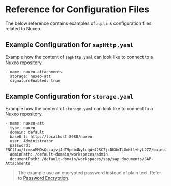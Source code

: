 # Reference for Configuration Files

The below reference contains examples of ```aqilink``` configuration files related to Nuxeo.

## Example Configuration for ```sapHttp.yaml```
Example how the content of `sapHttp.yaml` can look like to connect to a Nuxeo repository.

```
- name: nuxeo-attachments
  storage: nuxeo-att
  signatureEnabled: true

```

## Example Configuration for ```storage.yaml```
Example how the content of `storage.yaml` can look like to connect to a Nuxeo repository.
```
- name: nuxeo-att
  type: nuxeo
  domain: default
  baseUrl: http://localhost:8080/nuxeo
  user: Administrator
  password: ENC(lax/tcmsuMMOsQccajvjJdT9pdb4NyluqW+42SC7jiDKUmTLGmHtl+hyL27Z/bainuUKbxfsHggXjLEFWQaoANt/UwkIJT3k0BJZd5yS+i+RcBSPuLNJ52RHxRx65UrAFViV1qLT6gOyT5OnsXRZL1xke8j3HhD2JlRmxOLc/AjiSEeVe4nC190h9d2D6TXeAdq6QoD6TbtvUrI17P4cyqPS3fetgirq7hm6EDjh6eWKHU9i9p9FEi3B8QjZCasLf+5bO/qN7MNcgLXD2gQAHRZYdVoAX+p7oCQ8DT3WemmzLCL1W0VjEul3aE0Yo5mNFOaD+oK89eQi4Q2qNrCqmQ==)
  adminPath: /default-domain/workspaces/admin
  documentPath: /default-domain/workspaces/sap/sap_documents/SAP-Attachments
```

> The example use an encrypted password instead of plain text. Refer to [Password Encryption](/reference/password-encryption.md).